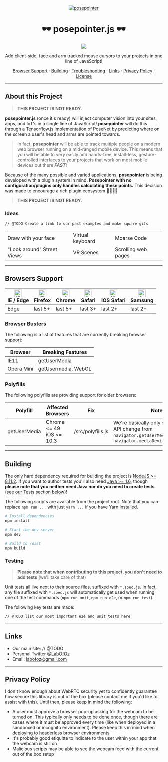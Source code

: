 <p align="center"><a href="https://posepointer.firebaseapp.com"><img src="https://media.giphy.com/media/1YfCgZlRFN9JqfrtRC/giphy.gif" alt="posepointer"></a></p>

<h1 align="center">🕶️ posepointer.js 🕶️</h1>
<p align="center"><a href="https://circleci.com/gh/LabOfOz/posepointer/master"><img src="https://img.shields.io/circleci/project/github/LabOfOz/posepointer/master.svg"></a></p>

<p align="center">Add client-side, face and arm tracked mouse cursors to your projects in one line of JavaScript!</p>

<p align="center"><a href="#browser-support">Browser Support</a> &middot; <a href="#building">Building</a> &middot; <a href="#troubleshooting">Troubleshooting</a> &middot; <a href="#links">Links</a> &middot; <a href="#privacy-policy">Privacy Policy</a> &middot; <a href="#license">License</a></p>

---

## About this Project

> **THIS PROJECT IS NOT READY.**

**posepointer.js** (once it's ready) will inject computer vision into your sites, apps, and IoT's in a single line of JavaScript! **posepointer** will do this through a [Tensorflow.js](https://js.tensorflow.org/) implementation of [PoseNet](https://github.com/tensorflow/tfjs-models/tree/master/posenet) by predicting where on the screen a user's head and arms are pointed towards.

> In fact, **posepointer** will be able to track multiple people on a modern web browser running on a mid-ranged mobile device. This means that you will be able to very easily add hands-free, install-less, gesture-controlled interfaces to your projects that work on most mobile devices out there **_FAST_**!

Because of the many possible and varied applications, **posepointer** is being developed with a plugin system in mind. **Posepointer with no configuration/plugins only handles calculating these points.** This decision was made to encourage a rich plugin ecosystem 👨‍👩‍👧‍👦

> **THIS PROJECT IS NOT READY.**


### Ideas

```
// @TODO Create a link to our past examples and make square gifs
```

| | | |
|----------|-------------------|-----|
| Draw with your face | Virtual keyboard | Moarse Code |
| "Look around" Street Views | VR Scenes | Scrolling web pages |

---

## Browsers Support

| [<img src="https://raw.githubusercontent.com/alrra/browser-logos/master/src/edge/edge_48x48.png" alt="IE / Edge" width="24px" height="24px" />](http://godban.github.io/browsers-support-badges/)</br>IE / Edge | [<img src="https://raw.githubusercontent.com/alrra/browser-logos/master/src/firefox/firefox_48x48.png" alt="Firefox" width="24px" height="24px" />](http://godban.github.io/browsers-support-badges/)</br>Firefox | [<img src="https://raw.githubusercontent.com/alrra/browser-logos/master/src/chrome/chrome_48x48.png" alt="Chrome" width="24px" height="24px" />](http://godban.github.io/browsers-support-badges/)</br>Chrome | [<img src="https://raw.githubusercontent.com/alrra/browser-logos/master/src/safari/safari_48x48.png" alt="Safari" width="24px" height="24px" />](http://godban.github.io/browsers-support-badges/)</br>Safari | [<img src="https://raw.githubusercontent.com/alrra/browser-logos/master/src/safari-ios/safari-ios_48x48.png" alt="iOS Safari" width="24px" height="24px" />](http://godban.github.io/browsers-support-badges/)</br>iOS Safari | [<img src="https://raw.githubusercontent.com/alrra/browser-logos/master/src/samsung-internet/samsung-internet_48x48.png" alt="Samsung" width="24px" height="24px" />](http://godban.github.io/browsers-support-badges/)</br>Samsung |
| --------- | --------- | --------- | --------- | --------- | --------- |
| Edge | last 5+ | last 5+ | last 3+ | last 2+ | last 2+

### Browser Busters
The following is a list of features that are currently breaking browser support:

| Browser | Breaking Features |
|---------|-------------------|
| IE11 | getUserMedia
| Opera Mini | getUsermedia, WebGL

### Polyfills
The following polyfills are providing support for older browsers:

| Polyfill | Affected Browsers | Fix | Notes |
|----------|-------------------|-----|-------|
| getUserMedia | Chrome <= 49 <br> iOS <= 10.3  | /src/polyfills.js | We're basically only supporting the API change from `navigator.getUserMedia` to `navigator.mediaDevices.getUserMedia`
---

## Building

The only hard dependency required for building the project is [NodeJS >= 8.11.2](https://nodejs.org/en/download/). If you want to author tests you'll also need [Java >= 1.6](https://java.com/), though **please note that you neither need Java nor do you need to create tests** ([see our Tests section below](#testing))!

The following scripts are available from the project root. Note that you can replace `npm run ...` with just `yarn ...` if you have [Yarn installed](https://yarnpkg.com/en/).

``` bash
# Install dependencies
npm install

# Start the dev server
npm dev

# Build to /dist
npm build
```

### Testing

> **Please note that when contributing to this project, you don't need to add tests** (we'll take care of that)

Unit tests all live next to their source files, suffixed with `*.spec.js`. In fact, any file suffixed with `*.spec.js` will automatically get used when running one of the test commands (`npm run unit`, `npm run e2e`, or `npm run test`).

The following key tests are made:
```
// @TODO list our most important e2e and unit tests here
```

---

## Links

* Our main site: // @TODO
* Personal Twitter <a href="https://twitter.com/labofoz">@LabOfOz</a>
* Email: labofoz@gmail.com

---

## Privacy Policy

I don't know enough about WebRTC security yet to confidently guarantee how secure this library is out of the box (please contact me if you'd like to assist with this). Until then, please keep in mind the following:

* A user must approve a browser pop-up asking for the webcam to be turned on. This typically only needs to be done once, though there are cases where it must be approved every time (like when deployed in a sandboxed or incognito environment). Please keep this in mind when deploying to headerless browser environments
* It's probably good etiquitte to indicate to the user within your app that the webcam is still on
* Malicious scripts may be able to see the webcam feed with the current out of the box setup
